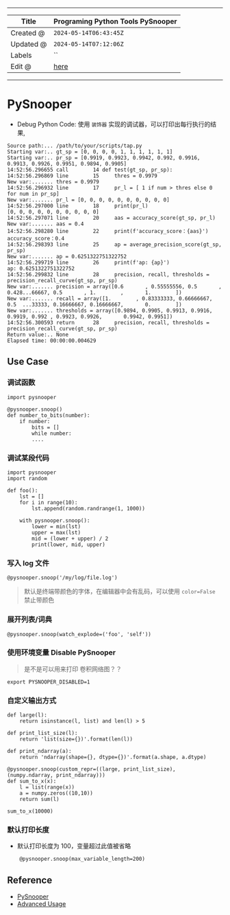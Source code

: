 -----

| Title     | Programing Python Tools PySnooper                    |
| --------- | ---------------------------------------------------- |
| Created @ | `2024-05-14T06:43:45Z`                               |
| Updated @ | `2024-05-14T07:12:06Z`                               |
| Labels    | \`\`                                                 |
| Edit @    | [here](https://github.com/junxnone/xwiki/issues/304) |

-----

# PySnooper

  - Debug Python Code: 使用 `装饰器` 实现的调试器，可以打印出每行执行的结果,

<!-- end list -->

    Source path:... /path/to/your/scripts/tap.py
    Starting var:.. gt_sp = [0, 0, 0, 0, 1, 1, 1, 1, 1, 1]
    Starting var:.. pr_sp = [0.9919, 0.9923, 0.9942, 0.992, 0.9916, 0.9913, 0.9926, 0.9951, 0.9894, 0.9905]
    14:52:56.296655 call        14 def test(gt_sp, pr_sp):
    14:52:56.296869 line        15     thres = 0.9979
    New var:....... thres = 0.9979
    14:52:56.296932 line        17     pr_l = [ 1 if num > thres else 0 for num in pr_sp]
    New var:....... pr_l = [0, 0, 0, 0, 0, 0, 0, 0, 0, 0]
    14:52:56.297000 line        18     print(pr_l)
    [0, 0, 0, 0, 0, 0, 0, 0, 0, 0]
    14:52:56.297071 line        20     aas = accuracy_score(gt_sp, pr_l)
    New var:....... aas = 0.4
    14:52:56.298280 line        22     print(f'accuracy_score：{aas}')
    accuracy_score：0.4
    14:52:56.298393 line        25     ap = average_precision_score(gt_sp, pr_sp)
    New var:....... ap = 0.6251322751322752
    14:52:56.299719 line        26     print(f'ap: {ap}')
    ap: 0.6251322751322752
    14:52:56.299832 line        28     precision, recall, thresholds = precision_recall_curve(gt_sp, pr_sp)
    New var:....... precision = array([0.6       , 0.55555556, 0.5       , 0.428...66667, 0.5       , 1.        ,       1.        ])
    New var:....... recall = array([1.        , 0.83333333, 0.66666667, 0.5  ...33333, 0.16666667, 0.16666667,       0.        ])
    New var:....... thresholds = array([0.9894, 0.9905, 0.9913, 0.9916, 0.9919, 0.992 , 0.9923, 0.9926,       0.9942, 0.9951])
    14:52:56.300593 return      28     precision, recall, thresholds = precision_recall_curve(gt_sp, pr_sp)
    Return value:.. None
    Elapsed time: 00:00:00.004629

## Use Case

### 调试函数

``` 
import pysnooper

@pysnooper.snoop()
def number_to_bits(number):
    if number:
        bits = []
        while number:
        ....

```

### 调试某段代码

``` 
import pysnooper
import random

def foo():
    lst = []
    for i in range(10):
        lst.append(random.randrange(1, 1000))

    with pysnooper.snoop():
        lower = min(lst)
        upper = max(lst)
        mid = (lower + upper) / 2
        print(lower, mid, upper)

```

### 写入 log 文件

    @pysnooper.snoop('/my/log/file.log')

> 默认是终端带颜色的字体，在编辑器中会有乱码，可以使用 `color=False` 禁止带颜色

### 展开列表/词典

    @pysnooper.snoop(watch_explode=('foo', 'self'))

### 使用环境变量 Disable PySnooper

> 是不是可以用来打印 卷积网络图？？

    export PYSNOOPER_DISABLED=1

### 自定义输出方式

    def large(l):
        return isinstance(l, list) and len(l) > 5
    
    def print_list_size(l):
        return 'list(size={})'.format(len(l))
    
    def print_ndarray(a):
        return 'ndarray(shape={}, dtype={})'.format(a.shape, a.dtype)
    
    @pysnooper.snoop(custom_repr=((large, print_list_size), (numpy.ndarray, print_ndarray)))
    def sum_to_x(x):
        l = list(range(x))
        a = numpy.zeros((10,10))
        return sum(l)
    
    sum_to_x(10000)

### 默认打印长度

  - 默认打印长度为 100，变量超过此值被省略

<!-- end list -->

``` 
    @pysnooper.snoop(max_variable_length=200)
```

## Reference

  - [PySnooper](https://github.com/cool-RR/PySnooper)
  - [Advanced
    Usage](https://github.com/cool-RR/PySnooper/blob/master/ADVANCED_USAGE.md)
